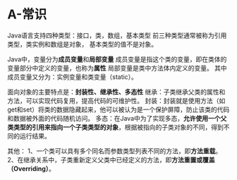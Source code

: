 # A-常识

Java语言支持四种类型：接口，类，数组，基本类型
前三种类型通常被称为引用类型，类实例和数组是对象，
基本类型的值不是对象。

Java中，变量分为**成员变量**和**局部变量**
成员变量是指这个类的变量，即在类体的变量部分中定义的变量，也称为**属性**
局部变量是类中方法体内定义的变量。
其中成员变量又分为：实例变量和类变量（static）。

面向对象的主要特点是：**封装性、继承性、多态性**
继承：子类继承父类的属性和方法，可以实现代码复用，提高代码的可维护性。
封装：封装就是使用方法（如get和set）将类的数据隐藏起来，他可以被认为是一个保护屏障，防止该类的代码和数据被外面的代码随机访问。
多态：在Java中为了实现多态，**允许使用一个父类类型的引用来指向一个子类类型的对象**，根据被指向的子类对象的不同，得到不同的运行结果。

其他：
1、一个类可以具有多个同名而参数类型列表不同的方法，即**方法重载**。
2、在继承关系中，子类重新定义父类中已经定义的方法，即**方法重置或覆盖（Overriding）**。

